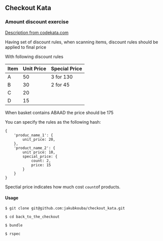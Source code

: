## Checkout Kata
### Amount discount exercise

[Description from codekata.com](http://codekata.com/kata/kata09-back-to-the-checkout)

Having set of discount rules, when scanning items, discount rules should be applied to final price

With following discount rules

| Item | Unit Price | Special Price |
|:-----|:-----------|:--------------|
|   A  |   50       | 3 for 130     |
|   B  |   30       | 2 for 45      |
|   C  |   20       |               |
|   D  |   15       |               |
    
When basket contains ABAAD the price should be 175

You can specify the rules as the following hash:
```
{
    'produc_name_1': {
        unit_price: 20,
    },
    'product_name_2': {
        unit price: 10,
        special_price: {
            count: 2,
            price: 15
        }
    }
}
```
Spectial price indicates how much cost `count`of products.

#### Usage

``$ git clone git@github.com:jakubkouba/checkout_kata.git``

``$ cd back_to_the_checkout``

``$ bundle``

``$ rspec``
